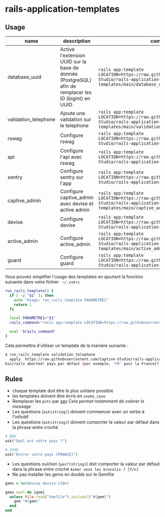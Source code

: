 # rails-application-templates

## Usage

| name | description  | command  |
|------|--------------|----------|
| database_uuid | Active l'extension UUID sur la base de donnée (PostgreSQL) afin de remplacer les ID (bigint) en UUID | `rails app:template LOCATION=https://raw.githubusercontent.com/Captive-Studio/rails-application-templates/main/database_uuid.rb` |
| validation_telephone | Ajoute une validation sur le telephone | `rails app:template LOCATION=https://raw.githubusercontent.com/Captive-Studio/rails-application-templates/main/validation_telephone.rb` |
| rswag | Configure rswag | `rails app:template LOCATION=https://raw.githubusercontent.com/Captive-Studio/rails-application-templates/main/rswag.rb` |
| api | Configure l'api avec rswag | `rails app:template LOCATION=https://raw.githubusercontent.com/Captive-Studio/rails-application-templates/main/api.rb` |
| sentry | Configure sentry sur l'app | `rails app:template LOCATION=https://raw.githubusercontent.com/Captive-Studio/rails-application-templates/main/sentry.rb` |
| captive_admin | Configure captive_admin avec devise et active admin | `rails app:template LOCATION=https://raw.githubusercontent.com/Captive-Studio/rails-application-templates/main/captive_admin.rb` |
| devise | Configure devise| `rails app:template LOCATION=https://raw.githubusercontent.com/Captive-Studio/rails-application-templates/main/devise.rb` |
| active_admin | Configure active_admin| `rails app:template LOCATION=https://raw.githubusercontent.com/Captive-Studio/rails-application-templates/main/active_admin.rb` |
| guard | Configure guard| `rails app:template LOCATION=https://raw.githubusercontent.com/Captive-Studio/rails-application-templates/main/guard.rb` |

Vous pouvez simplifier l'usage des templates en ajoutant la fonction suivante dans votre fichier ` ~/.zshrc`

```bash
run_rails_template() {
  if [ -z "$1" ]; then
    echo "Usage: run_rails_template PARAMETRE1"
    return 1
  fi

  local PARAMETRE1="$1"
  rails_command="rails app:template LOCATION=https://raw.githubusercontent.com/Captive-Studio/rails-application-templates/main/${PARAMETRE1}.rb"

  eval "$rails_command"
}
```

Cela permettra d'utiliser un template de la manière suivante : 

```bash
$ run_rails_template validation_telephone
  apply  https://raw.githubusercontent.com/Captive-Studio/rails-application-templates/main/validation_telephone.rb
bin/rails aborted! pays par défaut (par exemple, 'FR' pour la France)? 
```

## Rules

- chaque template doit être le plus unitaire possible
- les templates doivent être écris en `snake_case`
- Remplacer les `puts` par [say](https://www.rubydoc.info/github/wycats/thor/Thor%2FShell%2FBasic:say)
    *Cela permet notamment de colorer le message*
- Les questions (`ask(string)`) doivent commencer avec un verbe à l'infinitif
- Les questions (`ask(string)`) doivent comporter la valeur par défaut dans la phrase entre croché
```ruby
# BAD
ask("Quel est votre pays ?")

# GOOD
ask("Entrer votre pays [FRANCE]")
```
- Les questions oui/non (`yes?(string)`) doit comporter la valeur par défaut dans la phrase entre croché
  `Aimer vous les brocolis ? [Y/n]`
- Ne pas installer les gems en double sur le Gemfile
```ruby
gems = %w(devise devise-i18n)

gems.each do |gem|
  unless File.read("Gemfile").include?("#{gem}")
    gem "#{gem}"
  end
end
```
